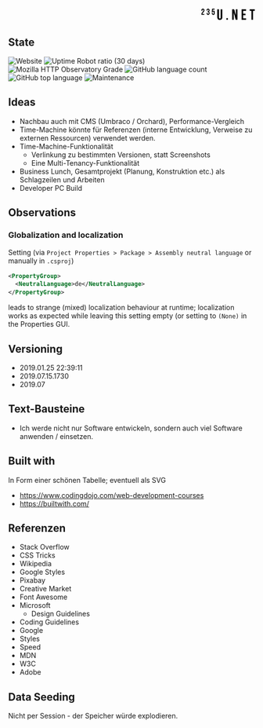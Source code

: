 <p align="right">
  <a href="https://www.235u.net">
    <img src="ActinUranium.Web/wwwroot/img/logo.svg" alt="Actin Uranium logo" width="109">
  </a>
</p>

## State

![Website](https://img.shields.io/website?style=for-the-badge&url=https%3A%2F%2Fwww.235u.net)
![Uptime Robot ratio (30 days)](https://img.shields.io/uptimerobot/ratio/m783489721-6dbd879caf5b391ffe19c142?style=for-the-badge)
![Mozilla HTTP Observatory Grade](https://img.shields.io/mozilla-observatory/grade/www.235u.net?publish&style=for-the-badge)
![GitHub language count](https://img.shields.io/github/languages/count/235u/ActinUranium.Web?style=for-the-badge)
![GitHub top language](https://img.shields.io/github/languages/top/235u/ActinUranium.Web?style=for-the-badge)
![Maintenance](https://img.shields.io/maintenance/yes/2019?style=for-the-badge)

## Ideas

- Nachbau auch mit CMS (Umbraco / Orchard), Performance-Vergleich
- Time-Machine könnte für Referenzen (interne Entwicklung, Verweise zu externen Ressourcen) verwendet werden.
- Time-Machine-Funktionalität
  - Verlinkung zu bestimmten Versionen, statt Screenshots
  - Eine Multi-Tenancy-Funktionalität
- Business Lunch, Gesamtprojekt (Planung, Konstruktion etc.) als Schlagzeilen und Arbeiten
- Developer PC Build

## Observations

### Globalization and localization
Setting (via `Project Properties > Package > Assembly neutral language` or manually in `.csproj`)

```xml
<PropertyGroup>
  <NeutralLanguage>de</NeutralLanguage>
</PropertyGroup>
```

leads to strange (mixed) localization behaviour at runtime; localization works as expected while leaving this setting empty (or setting to `(None)` in the Properties GUI.

## Versioning

- 2019.01.25 22:39:11
- 2019.07.15.1730
- 2019.07

## Text-Bausteine

- Ich werde nicht nur Software entwickeln, sondern auch viel Software anwenden / einsetzen.

## Built with

In Form einer schönen Tabelle; eventuell als SVG

- <https://www.codingdojo.com/web-development-courses>
- <https://builtwith.com/>

## Referenzen

- Stack Overflow
- CSS Tricks
- Wikipedia
- Google Styles
- Pixabay
- Creative Market
- Font Awesome
- Microsoft
  - Design Guidelines
- Coding Guidelines
 - Google
  - Styles
  - Speed
 - MDN
 - W3C
 - Adobe

## Data Seeding

Nicht per Session - der Speicher würde explodieren.

